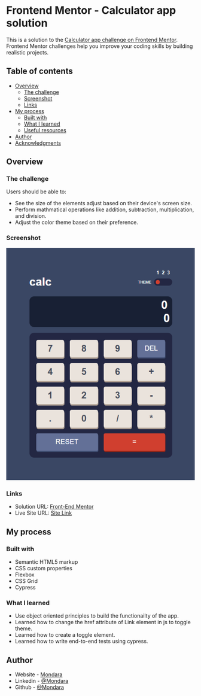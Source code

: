 # Frontend Mentor - Calculator app solution

This is a solution to the [Calculator app challenge on Frontend Mentor](https://www.frontendmentor.io/challenges/calculator-app-9lteq5N29). Frontend Mentor challenges help you improve your coding skills by building realistic projects. 

## Table of contents

- [Overview](#overview)
  - [The challenge](#the-challenge)
  - [Screenshot](#screenshot)
  - [Links](#links)
- [My process](#my-process)
  - [Built with](#built-with)
  - [What I learned](#what-i-learned)
  - [Useful resources](#useful-resources)
- [Author](#author)
- [Acknowledgments](#acknowledgments)

## Overview

### The challenge

Users should be able to:

- See the size of the elements adjust based on their device's screen size.
- Perform mathmatical operations like addition, subtraction, multiplication, and division.
- Adjust the color theme based on their preference.

### Screenshot

![](./screenshot.png)

### Links

- Solution URL: [Front-End Mentor](https://www.frontendmentor.io/challenges/calculator-app-9lteq5N29/hub/calculator-app-mxEL6_sSB)
- Live Site URL: [Site Link](https://calculator-app-mt.netlify.app/)

## My process

### Built with

- Semantic HTML5 markup
- CSS custom properties
- Flexbox
- CSS Grid
- Cypress

### What I learned

- Use object oriented principles to build the functionailty of the app.
- Learned how to change the href attribute of Link element in js to toggle theme.
- Learned how to create a toggle element.
- Learned how to write end-to-end tests using cypress.


## Author

- Website - [Mondara](https://mondarathotage.com/)
- Linkedin - [@Mondara](https://www.linkedin.com/in/mondara-thotage/)
- Github - [@Mondara](https://github.com/Mondara)

